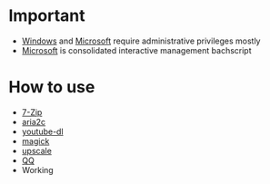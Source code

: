 # Important
- [Windows](/Windows/) and [Microsoft](/Microsoft/) require administrative privileges mostly
- [Microsoft](/Microsoft/) is consolidated interactive management bachscript

# How to use
- [7-Zip](/7-zip/README.md)
- [aria2c](/aria2c/README.md)
- [youtube-dl](/youtube-dl/README.md)
- [magick](/magick/README.md)
- [upscale](/upscale/README.md)
- [QQ](/QQ/README.md)
- Working
